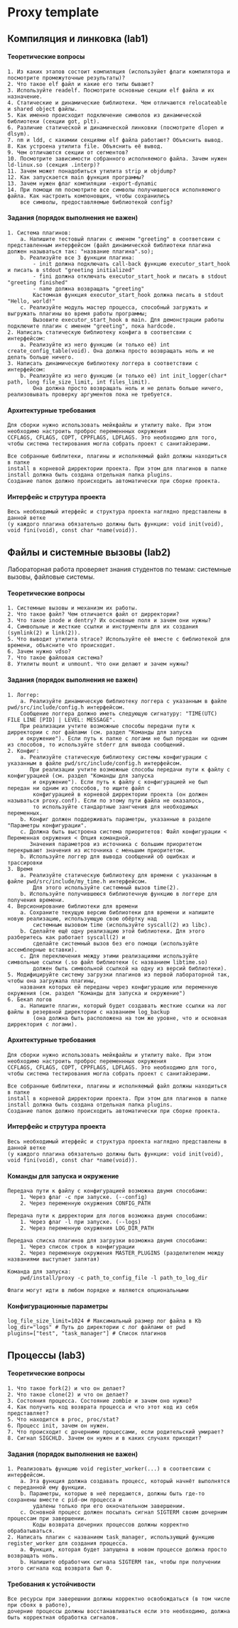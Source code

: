 # Proxy template



## Компиляция и линковка (lab1)

#### Теоретические вопросы
    1. Из каких этапов состоит компиляция (используйет флаги компилятора и посмотрите промежуточные результаты)?
    2. Что такое elf файл и какие его типы бывают?
    3. Используйте readelf. Посмотрите основные секции elf файла и их назначение.
    4. Статические и динамические библиотеки. Чем отличаются relocateable и shared object файлы.
    5. Как именно происходит подключение символов из динамической библиотеки (секции got, plt).
    6. Различие статической и динамической линковки (посмотрите dlopen и dlsym).
    7. nm и ldd, с какимии секциями elf файла работают? Объяснить вывод.
    8. Как устроена утилита file. Объяснить её вывод.
    9. Чем отличаются секции от сегментов?
    10. Посмотрите зависимости собранного исполняемого файла. Зачем нужен ld-linux.so (секция .interp)?
    11. Зачем может понадобиться утилита strip и objdump?
    12. Как запускается main функция программы?
    13. Зачем нужен флаг компиляции -export-dynamic
    14. При помощи nm посмотрите все символы получившегося исполняемого файла. Как настроить компоновщик, чтобы сохранились 
        все символы, предоставляемые библиотекой config?

#### Задания (порядок выполнения не важен)
    1. Система плагинов:
        a. Напишите тестовый плагин с именем "greeting" в соответсвии с представленным интерфейсом (файл динамической библиотеки плагина должен называться так: "название плагина".so);
        b. Реализуйте все 3 функции плагина:
            - init должна подключать call-back функцию executor_start_hook и писать в stdout "greeting initialized"
            - fini должна отключать executor_start_hook и писать в stdout "greeting finished"
            - name должна возвращать "greeting" 
            Кастомная функция executor_start_hook должна писать в stdout "Hello, world!"
        c. Реализуйте модуль мастер процесса, способный загружать и выгружать плагины во время работы программы; 
            Вызовите executor_start_hook в main. Для демонстрации работы подключите плагин с именем "greeting", пока hardcode.  
    2. Написать статическую библиотеку конфига в соответсвии с интерфейсом:
        a. Реализуйте из него функцию (и только её) int create_config_table(void). Она должна просто возвращать ноль и не делать больше ничего.
    3. Написать динамическую библиотеку логгера в соответствии с интерфейсом:
        b. Реализуйте из него функцию (и только её) int init_logger(char* path, long file_size_limit, int files_limit).
            Она должна просто возвращать ноль и не делать больше ничего, реализовывать проверку аргументов пока не требуется.

#### Архитектурные требования

    Для сборки нужно использовать мейкфайлы и утилиту make. При этом необходимо настроить проброс переменнных окружения
    CCFLAGS, CFLAGS, COPT, CPPFLAGS, LDFLAGS. Это необходимо для того, чтобы система тестирования могла собрать проект с санитайзерами.

    Все собранные библитеки, плагины и исполняемый файл должны находиться в папке
    install в корневой дирректории проекта. При этом для плагинов в папке install должна быть создана отдельная папка plugins.
    Создание папок должно происходить автоматически при сборке проекта.

#### Интерфейс и струтура проекта

    Весь необходимый итерфейс и структура проекта наглядно представлены в данной ветке
    (у каждого плагина обязательно должны быть функции: void init(void), void fini(void), const char *name(void)).   
           
## Файлы и системные вызовы (lab2)
Лабораторная работа проверяет знания студентов по темам: системные вызовы, файловые системы.

#### Теоретические вопросы
    1. Системные вызовы и механизм их работы.
    2. Что такое файл? Чем отличается файл от дирректории?
    3. Что такое inode и dentry? Их основные поля и зачем они нужны?
    4. Символьные и жесткие ссылки и инструменты для их создания (symlink(2) и link(2)).
    5. Что выводит утилита strace? Используйте её вместе с библиотекой для времени, объясните что происходит.
    6. Зачем нужно vdso?
    7. Что такое файловая система?
    8. Утилиты mount и unmount. Что они делают и зачем нужны?

#### Задания (порядок выполнения не важен)
    1. Логгер:
        a. Реализуйте динамическую библиотеку логгера с указанным в файле pwd/src/include/config.h интерфейсом.
        Сообщение логгера должно иметь следующую сигнатуру: "TIME(UTC) FILE LINE [PID] | LEVEL: MESSAGE".
        При реализации учтите возможные способы передачи пути к дирректории с лог файлами (см. раздел "Команды для запуска
        и окружение"). Если путь к папке с логами не был передан ни одним из способов, то используйте stderr для вывода сообщений.
    2. Конфиг:
        a. Реализуйте статическую библиотеку системы конфигурации с указанным в файле pwd/src/include/config.h интерфейсом.
           При реализации учтите возможные способы передачи пути к файлу с конфигурацией (см. раздел "Команды для запуска
            и окружение"). Если путь к файлу с конфигурацией не был передан ни одним из способов, то ищите файл с
            конфигурацией в корневой дирректории проекта (он должен называться proxy.conf). Если по этому пути файла не оказалось,
            то используйте стандартные зангчения для необходимых переменных.
        b. Конфиг должен поддерживать параметры, указанные в разделе "Параметры конфигурации". 
        c. Должна быть выстроена система приоритетов: Файл конфигурации < Переменная окружения < Опция командной. 
           Значения параметров из источника с большим приоритетом перекрывают значения из источника с меньшим приоритетом. 
        b. Используйте логгер для вывода сообщений об ошибках и трассировки
    3. Время
        a. Реализуйте статическую библиотеку для времени с указанным в файле pwd/src/include/my_time.h интерфейсом.
            Для этого используйте системный вызов time(2).
        b. Используйте получившеюся библиотечную функцию в логгере для получения времени.
    4. Версионирование библиотеки для времени
        a. Сохраните текущую версию библиотеки для времени и напишите новую реализацию, использующую свою обёртку над
            системным вызовом time (используйте syscall(2) из libc).
        b. Сделайте ещё одну реализацию этой библиотеки. Для этого разберитесь как работает syscall(2) и
            сделайте системный вызов без его помощи (используйте ассемблерные вставки).
        c. Для переключения между этими реализациями используйте символьные ссылки (.so файл библиотеки (с названием libtime.so)
            должен быть символьной ссылкой на одну из версий библиотеки).
    5. Модифицируйте систему загрузки плагинов из первой лабораторной так, чтобы она загружала плагины,
        названия которых ей переданы через конфигурацию или переменную окружения (см. раздел "Команды для запуска и окружение")
    6. Бекап логов
        a. Напишите плагин, который будет создавать жесткие ссылки на лог файлы в резервной директории с названием log_backup
            (она должна быть расположена на том же уровне, что и основная дирректория с логами).

#### Архитектурные требования

    Для сборки нужно использовать мейкфайлы и утилиту make. При этом необходимо настроить проброс переменнных окружения
    CCFLAGS, CFLAGS, COPT, CPPFLAGS, LDFLAGS. Это необходимо для того, чтобы система тестирования могла собрать проект с санитайзерами.

    Все собранные библитеки, плагины и исполняемый файл должны находиться в папке
    install в корневой дирректории проекта. При этом для плагинов в папке install должна быть создана отдельная папка plugins.
    Создание папок должно происходить автоматически при сборке проекта.

#### Интерфейс и струтура проекта

    Весь необходимый итерфейс и структура проекта наглядно представлены в данной ветке
    (у каждого плагина обязательно должны быть функции: void init(void), void fini(void), const char *name(void)).

#### Команды для запуска и окружение

    Передача пути к файлу с конфигурацией возможна двумя способами:
        1. Через флаг -c при запуске. (--config)
        2. Через переменную окуржения CONFIG_PATH

    Передача пути к дирректории для логов возможна двумя способами:
        1. Через флаг -l при запуске. (--logs)
        2. Через переменную окуржения LOG_DIR_PATH
    
    Передача списка плагинов для загрузки возможна двумя способами:
        1. Через список строк в конфигурации
        2. Через переменную окружения MASTER_PLUGINS (разделителем между названиями выступает запятая)
    
    Команда для запуска:
        pwd/install/proxy -c path_to_config_file -l path_to_log_dir
    
    Флаги могут идти в любом порядке и являются опциональными


#### Конфигурационные параметры

    log_file_size_limit=1024 # Максимальный размер лог файла в Kb
    log_dir="logs" # Путь до директории с лог файлами от pwd
    plugins=["test", "task_manager"] # Список плагинов

## Процессы (lab3)

#### Теоретические вопросы
    1. Что такое fork(2) и что он делает?
    2. Что такое clone(2) и что он делает?
    3. Состояния процесса. Состояние zombie и зачем оно нужно?
    4. Как получить код возврата процесса и что этот код из себя представляет?
    5. Что находится в proc, proc/stat?
    6. Процесс init, зачем он нужен.
    7. Что происходит с дочерними процессами, если родительский умирает?
    8. Сигнал SIGCHLD. Зачем он нужен и в каких случаях приходит?

#### Задания (порядок выполнения не важен)
    1. Реализовать функцию void register_worker(...) в соответсвии с интерфейсом.
        a. Эта функция должна создавать процесс, который начнёт выполнятся с переданной ему функции.
        b. Параметры, которые в неё передаются, должны быть где-то сохранены вместе с pid-ом процесса и
            удалены только при его окночательном завершении.
        c. Основной процесс должен посылать сигнал SIGTERM своим дочерним процессам при завершении.
            Коды возврата дочерних процессов должны корректно обрабатываться.
    2. Написать плагин с названием task_manager, использующий функцию register_worker для создания процесса.
        a. Функция, которая будет запущена в новом процессе должна просто возвращать ноль.
        b. Напишите обработчик сигнала SIGTERM так, чтобы при получении этого сигнала код возврата был 0.

#### Требования к устойчивости
    
    Все ресурсы при заверешнии должны корректно освобождаться (в том числе при сбоях в работе),
    дочерние процессы должны восстанавливаться если это необходимо, должна быть корректная обработка сигналов.